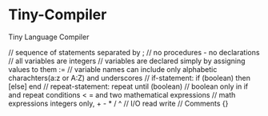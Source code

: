 # Tiny-Compiler
Tiny Language Compiler

// sequence of statements separated by ;
// no procedures - no declarations
// all variables are integers
// variables are declared simply by assigning values to them :=
// variable names can include only alphabetic charachters(a:z or A:Z) and underscores
// if-statement: if (boolean) then [else] end
// repeat-statement: repeat until (boolean)
// boolean only in if and repeat conditions < = and two mathematical expressions
// math expressions integers only, + - * / ^
// I/O read write
// Comments {}

